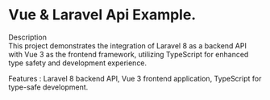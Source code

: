 <h1>Vue & Laravel Api Example.</h1>

Description
<br />
This project demonstrates the integration of Laravel 8 as a backend API with Vue 3 as the frontend framework, utilizing TypeScript for enhanced type safety and development experience.

Features : 
Laravel 8 backend API,
Vue 3 frontend application,
TypeScript for type-safe development.

